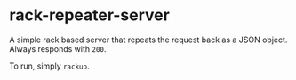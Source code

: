 # rack-repeater-server
A simple rack based server that repeats the request back as a JSON object. Always responds with `200`.

To run, simply `rackup`.


